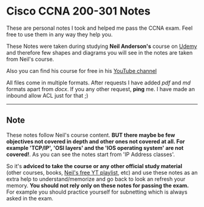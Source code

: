 # Cisco CCNA 200-301 Notes

These are personal notes I took and helped me pass the CCNA exam. 
Feel free to use them in any way they help you.

These Notes were taken during studying **Neil Anderson's** course on [Udemy](https://www.udemy.com/course/ccna-complete/) and therefore few shapes and diagrams you will see in the notes are taken from Neil's course.

Also you can find his course for free in his [YouTube channel](https://www.youtube.com/playlist?list=PLoL3y5BaIvw2heBYZd0MSUDsDtZRmbKJa)

All files come in multiple formats. After requests I have added *pdf* and *md* formats apart from *docx*. If you any other request, **ping** me. I have made an inbound allow ACL just for that ;)
***
## Note
These notes follow Neil's course content. __**BUT** there maybe be few objectives not covered in depth and other ones not covered at all. For example 'TCP/IP', 'OSI layers' and the 'IOS operating system' are not covered!__. As you can see the notes start from 'IP Address classes'. 

So it's __adviced to take the course or any other official study material__ (other courses, books, [Neil's free YT playlist](https://www.youtube.com/playlist?list=PLoL3y5BaIvw2heBYZd0MSUDsDtZRmbKJa), etc) and use these notes as an extra help to understand/memorize and go back to look an refresh your memory. __You should not rely only on these notes for passing the exam.__ For example you should practice yourself for subnetting which is always asked in the exam.
